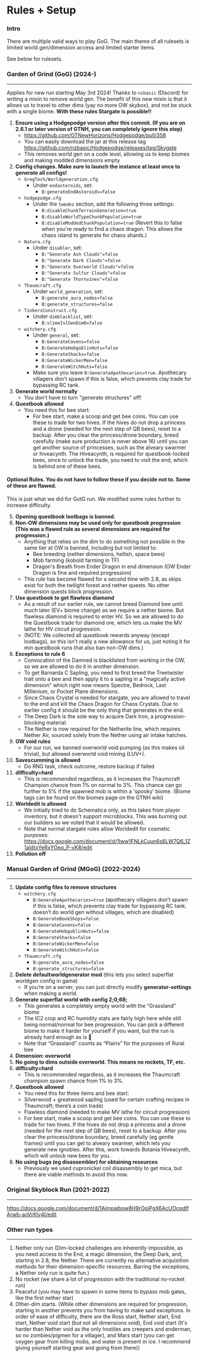 # Rules + Setup

### Intro

There are multiple valid ways to play GoG. The main theme of all rulesets is limited world gen/dimension access and limited starter items.

See below for rulesets.

### Garden of Grind (GoG) (2024-)

--------------------------------------

Applies for new run starting May 3rd 2024! Thanks to `nzbasic` (Discord) for writing a mixin to remove world gen. The benefit of this new mixin is that it allows us to travel to other dims (yay no more OW skybox), and not be stuck with a single biome. **With these rules Stargate is possible!!**

1. **Ensure using a Hodgepodge version after this commit. (If you are on 2.6.1 or later version of GTNH, you can completely ignore this step)**
    - https://github.com/GTNewHorizons/Hodgepodge/pull/358
    - You can easily download the jar at this release tag https://github.com/nzbasic/Hodgepodge/releases/tag/Skygate
    - This removes world gen on a code level, allowing us to keep biomes and making modded dimensions empty
2. **Config changes. Make sure to launch the instance at least once to generate all configs!**
    - `GregTech/Worldgeneration.cfg`
        - Under `endasteroids`, set:
            - `B:generateEndAsteroids=false`
    - `hodgepodge.cfg`
        - Under the `tweaks` section, add the following three settings:
            - `B:disableChunkTerrainGeneration=true`
            - `B:disableWorldTypeChunkPopulation=true`
            - `B:disableModdedChunkPopulation=true` (Revert this to false when you're ready to find a chaos dragon. This allows the chaos island to generate for chaos shards.)
    - `Natura.cfg`
        - Under `disabler`, set:
            - `B:"Generate Ash Clouds"=false`
            - `B:"Generate Dark Clouds"=false`
            - `B:"Generate Overworld Clouds"=false`
            - `B:"Generate Sulfur Clouds"=false`
            - `B:"Generate Thornvines"=false`
    - `Thaumcraft.cfg`
        - Under `world_generation`, set:
            - `B:generate_aura_nodes=false`
            - `B:generate_structures=false`
    - `TinkersConstruct.cfg`
        - Under `dimblacklist`, set:
            - `B:slimeIslGenDim0=false`
    - `witchery.cfg`
        - Under `general`, set:
            - `B:GenerateCovens=false`
            - `B:GenerateHobgoblinHuts=false`
            - `B:GenerateShacks=false`
            - `B:GenerateWickerMen=false`
            - `B:GenerateWitchHuts=false`
        - Make sure you leave `B:GenerateApothecaries=true`. Apothecary villagers don’t spawn if this is false, which prevents clay trade for bypassing RC tank.
3. **Generate world normally**
    - You don't have to turn "generate structures" off!
4. **Questbook allowed**
    - You need this for bee start:
        - For bee start, make a scoop and get bee coins. You can use these to trade for two hives. If the hives do not drop a princess and a drone (needed for the next step of QB bees), reset to a backup. After you clear the princess/drone boundary, breed carefully (make sure production is never above 16) until you can get another source of princesses, such as the alveary swarmer or hiveacynth. The Hiveacynth, is required for questbook-locked bees, since to unlock the trade, you need to visit the end, which is behind one of these bees. 
    
#### Optional Rules. You do not have to follow these if you decide not to. Some of these are flawed.

This is just what we did for GotG run. We modified some rules further to increase difficulty.

5. **Opening questbook lootbags is banned.**
6. **Non-OW dimensions may be used only for questbook progression (This was a flawed rule as several dimensions are required for progression.)**
    - Anything that relies on the dim to do something not possible in the same tier at OW is banned, including but not limited to:
        - Bee breeding (nether dimensions, hellish, space bees)
        - Mob farming (kobold farming in TF)
        - Dragon's Breath from Ender Dragon in end dimension (OW Ender Dragon is fine and required progression)
    - This rule has become flawed for a second time with 2.8, as skips exist for both the twilight forest and nether quests. No other dimension quests block progression.
7. **Use questbook to get flawless diamond**
    - As a result of our earlier rule, we cannot breed Diamond bee until much later (EV+ biome change) as we require a nether biome. But flawless diamond is required to enter HV. So we are allowed to do the Questbook trade for diamond ore, which lets us make the MV lathe for HV circuit progression.
    - (NOTE: We collected all questbook rewards anyway (except lootbags), so this isn't really a new allowance for us, just noting it for min questbook runs that also ban non-OW dims.)
8. **Exceptions to rule 6**
    - Convocation of the Damned is blacklisted from working in the OW, so we are allowed to do it in another dimension.
    - To get Barnarda C Sapling, you need to first breed the Treetwister trait onto a bee and then apply it to a sapling in a "magically active dimension" which right now means Spectre, Bedrock, Last Millenium, or Pocket Plane dimensions.
    - Since Chaos Crystal is needed for stargate, you are allowed to travel to the end and kill the Chaos Dragon for Chaos Crystals. Due to earlier config it should be the only thing that generates in the end.
    - The Deep Dark is the sole way to acquire Dark Iron, a progression-blocking material.
    - The Nether is now required for the Netherite line, which requires Nether Air, sourced solely from the Nether using air intake hatches.
9. **OW void rules**
    - For our run, we banned overworld void pumping (as this makes oil trivial), but allowed overworld void mining (LUV+).
10. **Savescumming is allowed**
    - Do RNG task, check outcome, restore backup if failed
11. **difficulty=hard**
    - This is recommended regardless, as it increases the Thaumcraft Champion chance from 1% on normal to 3%. This chance can go further to 5% if the spawned mob is within a 'spooky' biome. (Biome tags can be found on the biomes page on the GTNH wiki)
12. **Worldedit is allowed**
    - We initially tried to do Schematica only, as this takes from player inventory, but it doesn't support microblocks. This was burning out our builders so we voted that it would be allowed.
    - Note that normal stargate rules allow Worldedit for cosmetic purposes: https://docs.google.com/document/d/1Iww1FNLkCuun6s6LW7Q6_1Z1aldtxYeRxYOeq_P-vK8/edit
13. **Pollution off**

### Manual Garden of Grind (MGoG) (2022-2024)

--------------------------------------

1. **Update config files to remove structures**
    - `witchery.cfg`
        - `B:GenerateApothecaries=true` (apothecary villagers don’t spawn if this is false, which prevents clay trade for bypassing RC tank. doesn’t do world gen without villages, which are disabled)
        - `B:GenerateBookShops=false`
        - `B:GenerateCovens=false`
        - `B:GenerateHobgoblinHuts=false`
        - `B:GenerateShacks=false`
        - `B:GenerateWickerMen=false`
        - `B:GenerateWitchHuts=false`
    - `Thaumcraft.cfg`
        - `B:generate_aura_nodes=false`
        - `B:generate_structures=false`
2. **Delete defaultworldgenerator mod** (this lets you select superflat worldgen config in game)
    - If you’re on a server, you can just directly modify **generator-settings** when making a world.
3. **Generate superflat world with config 2;0;68;**
    - This generates a completely empty world with the “Grassland” biome
    - The IC2 crop and RC humidity stats are fairly high here while still being normal/normal for bee progression. You can pick a different biome to make it harder for yourself if you want, but the run is already hard enough as is 🙂
    - Note that “Grassland” counts as “Plains” for the purposes of Rural bee
4. **Dimension: overworld**
5. **No going to dims outside overworld. This means no rockets, TF, etc.**
5. **difficulty=hard**
    - This is recommended regardless, as it increases the Thaumcraft champion spawn chance from 1% to 3%.
7. **Questbook allowed**
    - You need this for three items and bee start:
    - Silverwood + greatwood sapling (used for certain crafting recipes in Thaumcraft; there’s a coin trade)
    - Flawless diamond (needed to make MV lathe for circuit progression)
    - For bee start, make a scoop and get bee coins. You can use these to trade for two hives. If the hives do not drop a princess and a drone (needed for the next step of QB bees), reset to a backup. After you clear the princess/drone boundary, breed carefully (eg gentle frames) until you can get to alveary swarmer, which lets you generate new ignobles. After this, work towards Botania Hiveacynth, which will unlock new bees for you.
8. **No using bugs (eg disassembler) for obtaining resources**
    - Previously we used cupronickel coil disassembly to get mica, but there are viable methods to avoid this now.


### Original Skyblock Run (2021-2022)

--------------------------------------

https://docs.google.com/document/d/1Ajmpajbpw8H9rOpiPgX6AcUOcpdIfArwb-aoVrKly4I/edit

### Other run types

--------------------------------------

1. Nether only run (Dim-locked challenges are inherently impossible, as you need access to the End, a magic dimension, the Deep Dark, and, starting in 2.8, the Nether. There are currently no alternative acquisition methods for their dimension-specific resources. Barring the exceptions, a Nether only run is quite fun.)
2. No rocket (we share a lot of progression with the traditional no-rocket run)
3. Peaceful (you may have to spawn in some items to bypass mob gates, like the first nether star)
4. Other-dim starts. (While other dimensions are required for progression, starting in another prevents you from having to make said exceptions. In order of ease of difficulty, there are the Ross start, Nether start, End start, Nether void start (but not all dimensions void), End void start (It's harder than Nether void as the only hostiles are creepers and enderman, so no zombies/pigmen for a villager), and Mars start (you can get oxygen gear from killing mobs, and water is present in ice. I recommend giving yourself starting gear and going from there)) 
